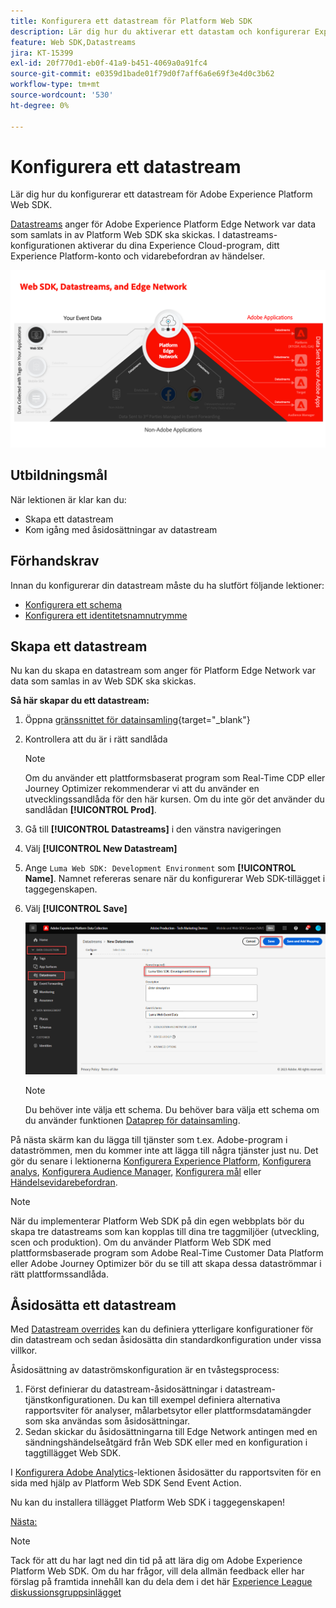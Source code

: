 ```yaml
---
title: Konfigurera ett datastream för Platform Web SDK
description: Lär dig hur du aktiverar ett datastam och konfigurerar Experience Cloud-lösningar. Den här lektionen är en del av självstudiekursen Implementera Adobe Experience Cloud med Web SDK.
feature: Web SDK,Datastreams
jira: KT-15399
exl-id: 20f770d1-eb0f-41a9-b451-4069a0a91fc4
source-git-commit: e0359d1bade01f79d0f7aff6a6e69f3e4d0c3b62
workflow-type: tm+mt
source-wordcount: '530'
ht-degree: 0%

---
```


# Konfigurera ett datastream

Lär dig hur du konfigurerar ett datastream för Adobe Experience Platform Web SDK.

[Datastreams](https://experienceleague.adobe.com/en/docs/experience-platform/datastreams/overview) anger för Adobe Experience Platform Edge Network var data som samlats in av Platform Web SDK ska skickas. I datastreams-konfigurationen aktiverar du dina Experience Cloud-program, ditt Experience Platform-konto och vidarebefordran av händelser.

![SDK, datastreams och Edge Network-diagram](assets/dc-websdk-datastreams.png)

## Utbildningsmål

När lektionen är klar kan du:

* Skapa ett datastream
* Kom igång med åsidosättningar av datastream

## Förhandskrav

Innan du konfigurerar din datastream måste du ha slutfört följande lektioner:

* [Konfigurera ett schema](configure-schemas.md)
* [Konfigurera ett identitetsnamnutrymme](configure-identities.md)

## Skapa ett datastream

Nu kan du skapa en datastream som anger för Platform Edge Network var data som samlas in av Web SDK ska skickas.

**Så här skapar du ett datastream:**

1. Öppna [gränssnittet för datainsamling](https://experience.adobe.com/data-collection/){target="_blank"}
1. Kontrollera att du är i rätt sandlåda

   >[!NOTE]
   >
   >Om du använder ett plattformsbaserat program som Real-Time CDP eller Journey Optimizer rekommenderar vi att du använder en utvecklingssandlåda för den här kursen. Om du inte gör det använder du sandlådan **[!UICONTROL Prod]**.

1. Gå till **[!UICONTROL Datastreams]** i den vänstra navigeringen
1. Välj **[!UICONTROL New Datastream]**
1. Ange `Luma Web SDK: Development Environment` som **[!UICONTROL Name]**. Namnet refereras senare när du konfigurerar Web SDK-tillägget i taggegenskapen.
1. Välj **[!UICONTROL Save]**

   ![Skapa datastream](assets/datastream-create-new-datastream.png)

   >[!NOTE]
   >
   >Du behöver inte välja ett schema. Du behöver bara välja ett schema om du använder funktionen [Dataprep för datainsamling](/help/data-collection/edge/data-prep.md).

På nästa skärm kan du lägga till tjänster som t.ex. Adobe-program i dataströmmen, men du kommer inte att lägga till några tjänster just nu. Det gör du senare i lektionerna [Konfigurera Experience Platform](setup-experience-platform.md), [Konfigurera analys](setup-analytics.md), [Konfigurera Audience Manager](setup-audience-manager.md), [Konfigurera mål](setup-target.md) eller [Händelsevidarebefordran](setup-event-forwarding.md).

>[!NOTE]
>
>När du implementerar Platform Web SDK på din egen webbplats bör du skapa tre datastreams som kan kopplas till dina tre taggmiljöer (utveckling, scen och produktion). Om du använder Platform Web SDK med plattformsbaserade program som Adobe Real-Time Customer Data Platform eller Adobe Journey Optimizer bör du se till att skapa dessa dataströmmar i rätt plattformssandlåda.

## Åsidosätta ett datastream

Med [Datastream overrides](https://experienceleague.adobe.com/en/docs/experience-platform/datastreams/overrides) kan du definiera ytterligare konfigurationer för din datastream och sedan åsidosätta din standardkonfiguration under vissa villkor.

Åsidosättning av dataströmskonfiguration är en tvåstegsprocess:

1. Först definierar du datastream-åsidosättningar i datastream-tjänstkonfigurationen. Du kan till exempel definiera alternativa rapportsviter för analyser, målarbetsytor eller plattformsdatamängder som ska användas som åsidosättningar.
1. Sedan skickar du åsidosättningarna till Edge Network antingen med en sändningshändelseåtgärd från Web SDK eller med en konfiguration i taggtillägget Web SDK.

I [Konfigurera Adobe Analytics](setup-analytics.md)-lektionen åsidosätter du rapportsviten för en sida med hjälp av Platform Web SDK Send Event Action.

Nu kan du installera tillägget Platform Web SDK i taggegenskapen!

[Nästa: ](install-web-sdk.md)

>[!NOTE]
>
>Tack för att du har lagt ned din tid på att lära dig om Adobe Experience Platform Web SDK. Om du har frågor, vill dela allmän feedback eller har förslag på framtida innehåll kan du dela dem i det här [Experience League diskussionsgruppsinlägget](https://experienceleaguecommunities.adobe.com/t5/adobe-experience-platform-data/tutorial-discussion-implement-adobe-experience-cloud-with-web/td-p/444996)
